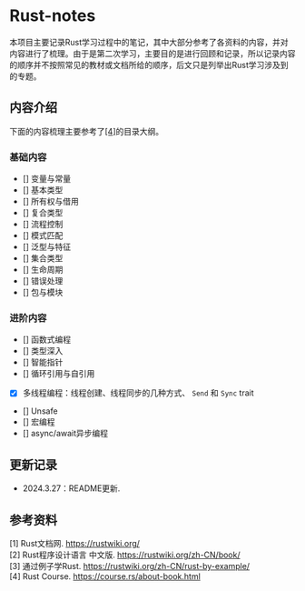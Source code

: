 # Rust-notes

本项目主要记录Rust学习过程中的笔记，其中大部分参考了各资料的内容，并对内容进行了梳理。由于是第二次学习，主要目的是进行回顾和记录，所以记录内容的顺序并不按照常见的教材或文档所给的顺序，后文只是列举出Rust学习涉及到的专题。

## 内容介绍
下面的内容梳理主要参考了[\[4\]](https://course.rs/about-book.html)的目录大纲。
### 基础内容
- [] 变量与常量
- [] 基本类型
- [] 所有权与借用
- [] 复合类型
- [] 流程控制
- [] 模式匹配
- [] 泛型与特征
- [] 集合类型
- [] 生命周期
- [] 错误处理
- [] 包与模块

### 进阶内容
- [] 函数式编程
- [] 类型深入
- [] 智能指针
- [] 循环引用与自引用
- [x] 多线程编程：线程创建、线程同步的几种方式、 `Send` 和 `Sync` trait
- [] Unsafe
- [] 宏编程
- [] async/await异步编程

## 更新记录
- 2024.3.27：README更新.

## 参考资料
\[1\] Rust文档网. https://rustwiki.org/<br>
\[2\] Rust程序设计语言 中文版. https://rustwiki.org/zh-CN/book/<br>
\[3\] 通过例子学Rust. https://rustwiki.org/zh-CN/rust-by-example/<br>
\[4\] Rust Course. https://course.rs/about-book.html
